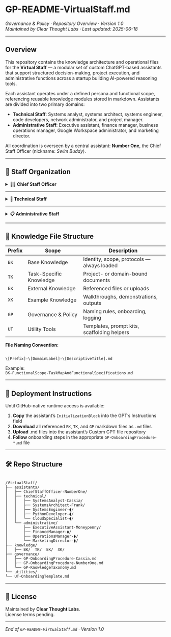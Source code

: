 # GP-README-VirtualStaff.md  
*Governance & Policy · Repository Overview · Version 1.0*  
*Maintained by Clear Thought Labs · Last updated: 2025-06-18*

---

## Overview

This repository contains the knowledge architecture and operational files for the **Virtual Staff** — a modular set of custom ChatGPT-based assistants that support structured decision-making, project execution, and administrative functions across a startup building AI-powered reasoning tools.

Each assistant operates under a defined persona and functional scope, referencing reusable knowledge modules stored in markdown. Assistants are divided into two primary domains:

- **Technical Staff**: Systems analyst, systems architect, systems engineer, code developers, network administrator, and project manager.  
- **Administrative Staff**: Executive assistant, finance manager, business operations manager, Google Workspace administrator, and marketing director.  

All coordination is overseen by a central assistant: **Number One**, the Chief Staff Officer (nickname: *Swim Buddy*).

---

## 🧭 Staff Organization

<details>
<summary><strong>🧑‍✈️ Chief Staff Officer</strong></summary>

### Number One (Nickname: Swim Buddy)

- Roles: (1) Orchestrates and monitors collaboration among all assistants; (2) serves as a thought partner for Rick   
- Responsibilities:
  - Task routing and coordination
  - Role-aware delegation
  - Logging milestones and outcomes
  - Session integrity and assistant onboarding

Directory:  
[`assistants/ChiefStaffOfficer/`](../assistants/ChiefStaffOfficer/)

</details>

---

<details>
<summary><strong>🧪 Technical Staff</strong></summary>

- [`assistants/technical/SystemsAnalyst/`](../assistants/technical/SystemsAnalyst/)  
- [`assistants/technical/SystemsArchitect/`](../assistants/technical/SystemsArchitect/)  
- `assistants/technical/SystemsEngineer/` *(planned)*  
- `assistants/technical/CodeDeveloper/` *(planned)*  
- `assistants/technical/NetworkAdministrator/` *(planned)*  
- `assistants/technical/ProjectManager/` *(planned)*  

</details>

---

<details>
<summary><strong>📋 Administrative Staff</strong></summary>

- [`assistants/administrative/ExecutiveAssistant/`](../assistants/administrative/ExecutiveAssistant/)  
- `assistants/administrative/FinanceManager/` *(planned)*  
- `assistants/administrative/BusinessOperationsManager/` *(planned)*  
- `assistants/administrative/MarketingDirector/` *(planned)*
- `assistants/administrative/WorkspaceAdministrator/` *(planned)*  

</details>

---

## 📁 Knowledge File Structure

| Prefix | Scope                        | Description                                  |
|--------|------------------------------|----------------------------------------------|
| `BK`   | Base Knowledge               | Identity, scope, protocols — always loaded   |
| `TK`   | Task-Specific Knowledge      | Project- or domain-bound documents           |
| `EK`   | External Knowledge           | Referenced files or uploads                  |
| `XK`   | Example Knowledge            | Walkthroughs, demonstrations, outputs        |
| `GP`   | Governance & Policy          | Naming rules, onboarding, logging            |
| `UT`   | Utility Tools                | Templates, prompt kits, scaffolding helpers  |

**File Naming Convention:**

```

\[Prefix]-\[DomainLabel]-\[DescriptiveTitle].md

```

Example:  
`BK-FunctionalScope-TaskMapAndFunctionalSpecifications.md`

---

## 🧠 Deployment Instructions

Until GitHub-native runtime access is available:

1. **Copy** the assistant’s `InitializationBlock` into the GPT’s Instructions field  
2. **Download** all referenced `BK`, `TK`, and `GP` markdown files as `.md` files  
3. **Upload** .md files into the assistant’s Custom GPT file repository  
4. **Follow** onboarding steps in the appropriate `GP-OnboardingProcedure-*.md` file  

---

## 🛠 Repo Structure

```

/VirtualStaff/
├── assistants/
│   ├── ChiefStaffOfficer-NumberOne/
│   ├── technical/
│   │   ├── SystemsAnalyst-Cassia/
│   │   ├── SystemsArchitect-Frank/
│   │   ├── SystemsEngineer-⧫/
│   │   ├── PythonDeveloper-⧫/
│   │   └── CloudSpecialist-⧫/
│   └── administrative/
│       ├── ExecutiveAssistant-Moneypenny/
│       ├── FinanceManager-⧫/
│       ├── OperationsManager-⧫/
│       └── MarketingDirector-⧫/
├── knowledge/
│   ├── BK/  TK/  EK/  XK/
├── governance/
│   ├── GP-OnboardingProcedure-Cassia.md
│   ├── GP-OnboardingProcedure-NumberOne.md
│   └── GP-KnowledgeTaxonomy.md
└── utilities/
└── UT-OnboardingTemplate.md

```

---

## 📄 License

Maintained by **Clear Thought Labs**.  
License terms pending.

---

*End of `GP-README-VirtualStaff.md` · Version 1.0*


